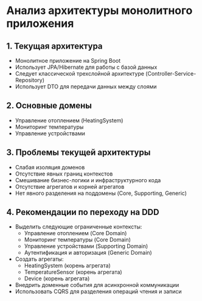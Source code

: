 # Анализ архитектуры монолитного приложения

## 1. Текущая архитектура
- Монолитное приложение на Spring Boot
- Использует JPA/Hibernate для работы с базой данных
- Следует классической трехслойной архитектуре (Controller-Service-Repository)
- Использует DTO для передачи данных между слоями

## 2. Основные домены
- Управление отоплением (HeatingSystem)
- Мониторинг температуры
- Управление устройствами

## 3. Проблемы текущей архитектуры
- Слабая изоляция доменов
- Отсутствие явных границ контекстов
- Смешивание бизнес-логики и инфраструктурного кода
- Отсутствие агрегатов и корней агрегатов
- Нет явного разделения на поддомены (Core, Supporting, Generic)

## 4. Рекомендации по переходу на DDD
- Выделить следующие ограниченные контексты:
  - Управление отоплением (Core Domain)
  - Мониторинг температуры (Core Domain)
  - Управление устройствами (Supporting Domain)
  - Аутентификация и авторизация (Generic Domain)
- Создать агрегаты:
  - HeatingSystem (корень агрегата)
  - TemperatureSensor (корень агрегата)
  - Device (корень агрегата)
- Внедрить доменные события для асинхронной коммуникации
- Использовать CQRS для разделения операций чтения и записи 